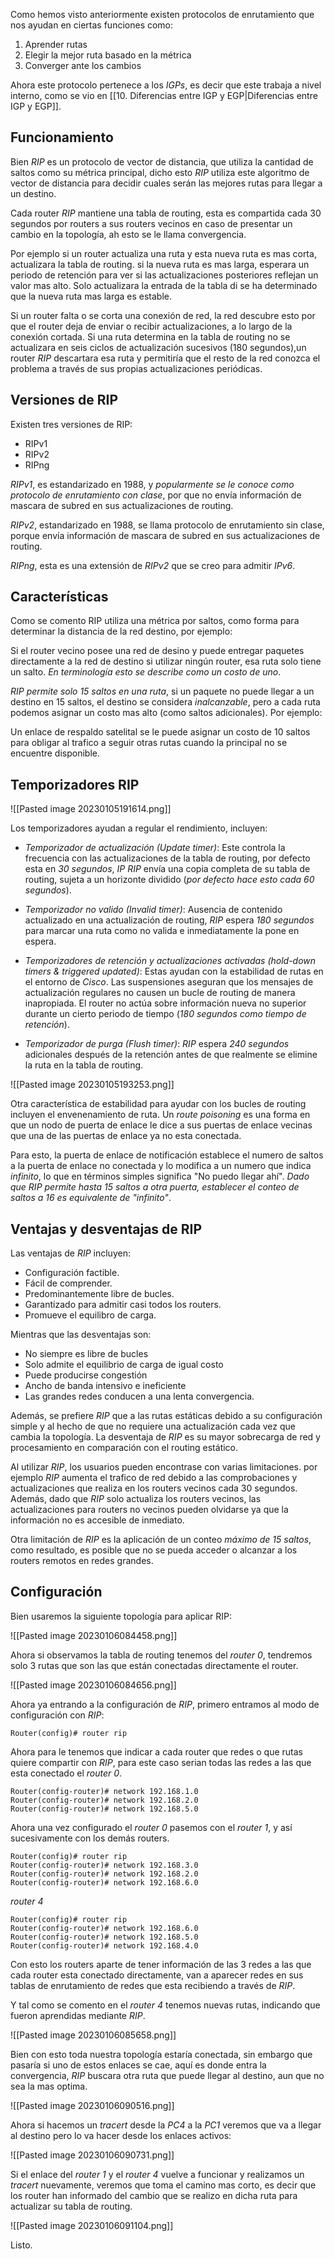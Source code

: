 Como hemos visto anteriormente existen protocolos de enrutamiento que nos ayudan en ciertas funciones como:

1. Aprender rutas
2. Elegir la mejor ruta basado en la métrica
3. Converger ante los cambios

Ahora este protocolo pertenece a los *IGPs*, es decir que este trabaja a nivel interno, como se vio en [[10. Diferencias entre IGP y EGP|Diferencias entre IGP y EGP]].

## Funcionamiento

Bien *RIP* es un protocolo de vector de distancia, que utiliza la cantidad de saltos como su métrica principal, dicho esto *RIP* utiliza este algoritmo de vector de distancia para decidir cuales serán las mejores rutas para llegar a un destino.

Cada router *RIP* mantiene una tabla de routing, esta es compartida cada 30 segundos por routers a sus routers vecinos en caso de presentar un cambio en la topología, ah esto se le llama convergencia.

Por ejemplo si un router actualiza una ruta y esta nueva ruta es mas corta, actualizara la tabla de routing. si la nueva ruta es mas larga, esperara un periodo de retención para ver si las actualizaciones posteriores reflejan un valor mas alto. Solo actualizara la entrada de la tabla di se ha determinado que la nueva ruta mas larga es estable.

Si un router falta o se corta una conexión de red, la red descubre esto por que el router deja de enviar o recibir actualizaciones, a lo largo de la conexión cortada. Si una ruta determina en la tabla de routing no se actualizara en seis ciclos de actualización sucesivos (180 segundos),un router *RIP* descartara esa ruta y permitiría que el resto de la red conozca el problema a través de sus propias actualizaciones periódicas.


## Versiones de RIP

Existen tres versiones de RIP:

- RIPv1
- RIPv2
- RIPng

*RIPv1*, es estandarizado en 1988, y *popularmente se le conoce como protocolo de enrutamiento con clase*, por que no envía información de mascara de subred en sus actualizaciones de routing.

*RIPv2*, estandarizado en 1988, se llama protocolo de enrutamiento sin clase, porque envía información de mascara de subred en sus actualizaciones de routing.

*RIPng*, esta es una extensión de *RIPv2* que se creo para admitir *IPv6*.


## Características 

Como se comento RIP utiliza una métrica por saltos, como forma para determinar la distancia de la red destino, por ejemplo:

Si el router vecino posee una red de desino y puede entregar paquetes directamente a la red de destino si utilizar ningún router, esa ruta solo tiene un salto. *En terminología esto se describe como un costo de uno*.

*RIP permite solo 15 saltos en una ruta*, si un paquete no puede llegar a un destino en 15 saltos, el destino se considera *inalcanzable*, pero a cada ruta podemos asignar un costo mas alto (como saltos adicionales). Por ejemplo:

Un enlace de respaldo satelital se le puede asignar un costo de 10 saltos para obligar al trafico a seguir otras rutas cuando la principal no se encuentre disponible. 

## Temporizadores RIP

![[Pasted image 20230105191614.png]]

Los temporizadores ayudan a regular el rendimiento, incluyen:

- *Temporizador de actualización (Update timer)*: Este controla la frecuencia con las actualizaciones de la tabla de routing, por defecto esta en *30 segundos*, *IP RIP* envía una copia completa de su tabla de routing, sujeta a un horizonte dividido (*por defecto hace esto cada 60 segundos*).

- *Temporizador no valido (Invalid timer)*: Ausencia de contenido actualizado en una actualización de routing, *RIP* espera *180 segundos* para marcar una ruta como no valida e inmediatamente la pone en espera.

- *Temporizadores de retención y actualizaciones activadas (hold-down timers & triggered updated)*: Estas ayudan con la estabilidad de rutas en el entorno de *Cisco*. Las suspensiones aseguran que los mensajes de actualización regulares no causen un bucle de routing de manera inapropiada. El router no actúa sobre información nueva no superior durante un cierto periodo de tiempo (*180 segundos como tiempo de retención*).

- *Temporizador de purga (Flush timer)*: *RIP* espera *240 segundos* adicionales después de la retención antes de que realmente se elimine la ruta en la tabla de routing.


![[Pasted image 20230105193253.png]]

Otra característica de estabilidad para ayudar con los bucles de routing incluyen el envenenamiento de ruta. Un *route poisoning* es una forma en que un nodo de puerta de enlace le dice a sus puertas de enlace vecinas que una de las puertas de enlace ya no esta conectada.

Para esto, la puerta de enlace de notificación establece el numero de saltos a la puerta de enlace no conectada y lo modifica a un numero que indica *infinito*, lo que en términos simples significa "No puedo llegar ahí". *Dado que RIP permite hasta 15 saltos a otra puerta, establecer el conteo de saltos a 16 es equivalente de "infinito"*.


## Ventajas y desventajas de RIP

Las ventajas de *RIP* incluyen:

- Configuración factible.
- Fácil de comprender.
- Predominantemente libre de bucles.
- Garantizado para admitir casi todos los routers.
- Promueve el equilibro de carga.

Mientras que las desventajas son: 

- No siempre es libre de bucles
- Solo admite el equilibrio de carga de igual costo
- Puede producirse congestión
- Ancho de banda intensivo e ineficiente
- Las grandes redes conducen a una lenta convergencia.

Además, se prefiere *RIP* que a las rutas estáticas debido a su configuración simple y al hecho de que no requiere una actualización cada vez que cambia la topología. La desventaja de *RIP* es su mayor sobrecarga de red y procesamiento en comparación con el routing estático.

Al utilizar *RIP*, los usuarios pueden encontrase con varias limitaciones. por ejemplo *RIP* aumenta el trafico de red debido a las comprobaciones y actualizaciones que realiza en los routers vecinos cada 30 segundos. Además, dado que *RIP* solo actualiza los routers vecinos, las actualizaciones para routers no vecinos pueden olvidarse ya que la información no es accesible de inmediato.

Otra limitación de *RIP* es la aplicación de un conteo *máximo de 15 saltos*, como resultado, es posible que no se pueda acceder o alcanzar a los routers remotos en redes grandes.


## Configuración 

Bien usaremos la siguiente topología para aplicar RIP:

![[Pasted image 20230106084458.png]]

Ahora si observamos la tabla de routing tenemos del *router 0*, tendremos solo 3 rutas que son las que están conectadas directamente el router.

![[Pasted image 20230106084656.png]]

Ahora ya entrando a la configuración de *RIP*, primero entramos al modo de configuración con *RIP*:

	Router(config)# router rip

Ahora para le tenemos que indicar a cada router que redes o que rutas quiere compartir con *RIP*, para este caso serian todas las redes a las que esta conectado el *router 0*.

	Router(config-router)# network 192.168.1.0
	Router(config-router)# network 192.168.2.0
	Router(config-router)# network 192.168.5.0

Ahora una vez configurado el *router 0* pasemos con el *router 1*, y así sucesivamente con los demás routers.

	Router(config)# router rip
	Router(config-router)# network 192.168.3.0
	Router(config-router)# network 192.168.2.0
	Router(config-router)# network 192.168.6.0

*router 4*

	Router(config)# router rip
	Router(config-router)# network 192.168.6.0
	Router(config-router)# network 192.168.5.0
	Router(config-router)# network 192.168.4.0

Con esto los routers aparte de tener información de las 3 redes a las que cada router esta conectado directamente, van a aparecer redes en sus tablas de enrutamiento de redes que esta recibiendo a través de *RIP*.

Y tal como se comento en el *router 4* tenemos nuevas rutas, indicando que fueron aprendidas mediante *RIP*.

![[Pasted image 20230106085658.png]]

Bien con esto toda nuestra topología estaría conectada, sin embargo que pasaría si uno de estos enlaces se cae, aquí es donde entra la convergencia, *RIP* buscara otra ruta que puede llegar al destino, aun que no sea la mas optima.

![[Pasted image 20230106090516.png]]

Ahora si hacemos un *tracert* desde la *PC4* a la *PC1* veremos que va a llegar al destino pero lo va hacer desde los enlaces activos:

![[Pasted image 20230106090731.png]]

Si el enlace del *router 1* y el *router 4* vuelve a funcionar y realizamos un *tracert* nuevamente, veremos que toma el camino mas corto, es decir que los router han informado del cambio que se realizo en dicha ruta para actualizar su tabla de routing.

![[Pasted image 20230106091104.png]]

Listo.